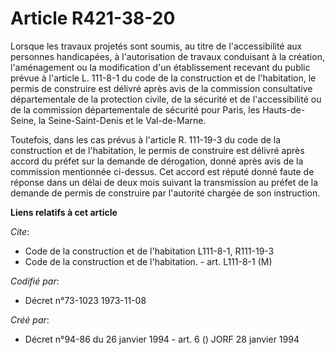 # Article R421-38-20

Lorsque les travaux projetés sont soumis, au titre de l'accessibilité aux personnes handicapées, à l'autorisation de travaux
conduisant à la création, l'aménagement ou la modification d'un établissement recevant du public prévue à l'article L.
111-8-1 du code de la construction et de l'habitation, le permis de construire est délivré après avis de la commission
consultative départementale de la protection civile, de la sécurité et de l'accessibilité ou de la commission départementale
de sécurité pour Paris, les Hauts-de-Seine, la Seine-Saint-Denis et le Val-de-Marne.

Toutefois, dans les cas prévus à l'article R. 111-19-3 du code de la construction et de l'habitation, le permis de construire
est délivré après accord du préfet sur la demande de dérogation, donné après avis de la commission mentionnée ci-dessus. Cet
accord est réputé donné faute de réponse dans un délai de deux mois suivant la transmission au préfet de la demande de permis
de construire par l'autorité chargée de son instruction.

**Liens relatifs à cet article**

_Cite_:

  - Code de la construction et de l'habitation L111-8-1, R111-19-3
  - Code de la construction et de l'habitation. - art. L111-8-1 (M)

_Codifié par_:

  - Décret n°73-1023 1973-11-08

_Créé par_:

  - Décret n°94-86 du 26 janvier 1994 - art. 6 () JORF 28 janvier 1994
